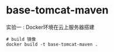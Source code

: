 # base-tomcat-maven

实验一 : Docker环境在云上服务器搭建

```
# build 镜像
docker build -t base-tomcat-maven .
```
